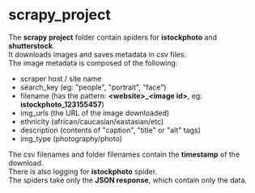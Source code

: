 # scrapy_project
The **scrapy project** folder contain spiders for **istockphoto** and **shutterstock**.<br/>
It downloads images and saves metadata in csv files.<br/>
The image metadata is composed of the following:
- scraper host / site name
- search_key (eg: "people", "portrait", "face")
- filename (has the pattern: **\<website>_\<image id>**, eg: **istockphoto_123155457**)
- img_urls (the URL of the image downloaded)
- ethnicity (african/caucasian/eastasian/etc)
- description (contents of "caption", "title" or "alt" tags)
- img_type (photography/photo)

The csv filenames and folder filenames contain the **timestamp** of the download.<br/>
There is also logging for **istockphoto** spider.<br/>
The spiders take only the **JSON response**, which contain only the data.